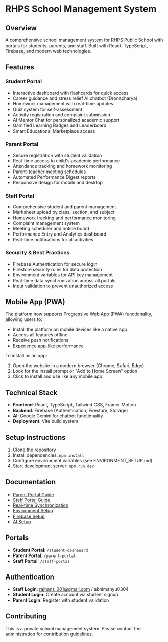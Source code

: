 # RHPS School Management System

## Overview
A comprehensive school management system for RHPS Public School with portals for students, parents, and staff. Built with React, TypeScript, Firebase, and modern web technologies.

## Features

### Student Portal
- Interactive dashboard with flashcards for quick access
- Career guidance and stress relief AI chatbot (Dronacharya)
- Homework management with real-time updates
- Quiz system for self-assessment
- Activity registration and complaint submission
- AI Mentor Chat for personalized academic support
- Gamified Learning Badges and Leaderboard
- Smart Educational Marketplace access

### Parent Portal
- Secure registration with student validation
- Real-time access to child's academic performance
- Attendance tracking and homework monitoring
- Parent-teacher meeting schedules
- Automated Performance Digest reports
- Responsive design for mobile and desktop

### Staff Portal
- Comprehensive student and parent management
- Marksheet upload by class, section, and subject
- Homework tracking and performance monitoring
- Complaint management system
- Meeting scheduler and notice board
- Performance Entry and Analytics dashboard
- Real-time notifications for all activities

### Security & Best Practices
- Firebase Authentication for secure login
- Firestore security rules for data protection
- Environment variables for API key management
- Real-time data synchronization across all portals
- Input validation to prevent unauthorized access

## Mobile App (PWA)
The platform now supports Progressive Web App (PWA) functionality, allowing users to:
- Install the platform on mobile devices like a native app
- Access all features offline
- Receive push notifications
- Experience app-like performance

To install as an app:
1. Open the website in a modern browser (Chrome, Safari, Edge)
2. Look for the install prompt or "Add to Home Screen" option
3. Click to install and use like any mobile app

## Technical Stack
- **Frontend**: React, TypeScript, Tailwind CSS, Framer Motion
- **Backend**: Firebase (Authentication, Firestore, Storage)
- **AI**: Google Gemini for chatbot functionality
- **Deployment**: Vite build system

## Setup Instructions
1. Clone the repository
2. Install dependencies: `npm install`
3. Configure environment variables (see ENVIRONMENT_SETUP.md)
4. Start development server: `npm run dev`

## Documentation
- [Parent Portal Guide](PARENT_PORTAL.md)
- [Staff Portal Guide](STAFF_PORTAL.md)
- [Real-time Synchronization](REALTIME_SYNC.md)
- [Environment Setup](ENVIRONMENT_SETUP.md)
- [Firebase Setup](FIREBASE_SETUP.md)
- [AI Setup](DRONACHARYA_AI_SETUP.md)

## Portals
- **Student Portal**: `/student-dashboard`
- **Parent Portal**: `/parent-portal`
- **Staff Portal**: `/staff-portal`

## Authentication
- **Staff Login**: rajhans_001@gmail.com / abhimanyu0304
- **Student Login**: Create account via student signup
- **Parent Login**: Register with student validation

## Contributing
This is a private school management system. Please contact the administration for contribution guidelines.